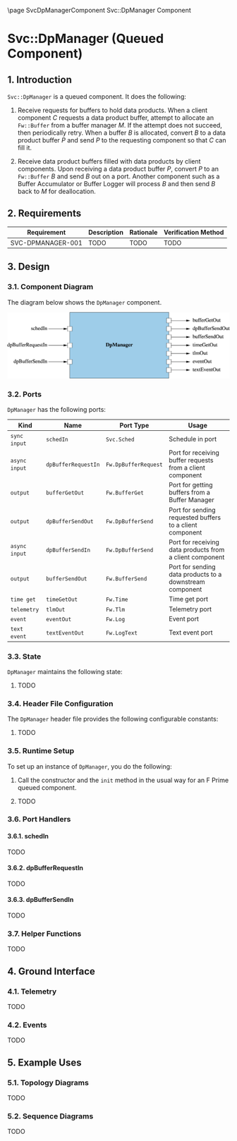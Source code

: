 \page SvcDpManagerComponent Svc::DpManager Component
# Svc::DpManager (Queued Component)

## 1. Introduction

`Svc::DpManager` is a queued component.
It does the following:

1. Receive requests for buffers to hold data products.
When a client component _C_ requests a data product buffer, attempt to
allocate an `Fw::Buffer` from a buffer manager _M_.
If the attempt does not succeed, then periodically retry.
When a buffer _B_ is allocated, convert _B_ to a data product buffer
_P_ and send _P_ to the requesting component so that _C_ can fill it.

1. Receive data product buffers filled with data products by
client components.
Upon receiving a data product buffer _P_, convert _P_
to an `Fw::Buffer` _B_ and send _B_ out on a port.
Another component such as a Buffer Accumulator or Buffer Logger
will process _B_ and then send _B_ back to _M_ for deallocation.

## 2. Requirements

Requirement | Description | Rationale | Verification Method
----------- | ----------- | ----------| -------------------
SVC-DPMANAGER-001 | TODO | TODO | TODO

## 3. Design

### 3.1. Component Diagram

The diagram below shows the `DpManager` component.

<div>
<img src="img/DpManager.png" width=700/>
</div>

### 3.2. Ports

`DpManager` has the following ports:

| Kind | Name | Port Type | Usage |
|------|------|-----------|-------|
| `sync input` | `schedIn` | `Svc.Sched` | Schedule in port |
| `async input` | `dpBufferRequestIn` | `Fw.DpBufferRequest` | Port for receiving buffer requests from a client component |
| `output` | `bufferGetOut` | `Fw.BufferGet` | Port for getting buffers from a Buffer Manager |
| `output` | `dpBufferSendOut` | `Fw.DpBufferSend` | Port for sending requested buffers to a client component |
| `async input` | `dpBufferSendIn` | `Fw.DpBufferSend` | Port for receiving data products from a client component |
| `output` | `bufferSendOut` | `Fw.BufferSend` | Port for sending data products to a downstream component |
| `time get` | `timeGetOut` | `Fw.Time` | Time get port |
| `telemetry` | `tlmOut` | `Fw.Tlm` | Telemetry port |
| `event` | `eventOut` | `Fw.Log` | Event port |
| `text event` | `textEventOut` | `Fw.LogText` | Text event port |

### 3.3. State

`DpManager` maintains the following state:

1. TODO

### 3.4. Header File Configuration

The `DpManager` header file provides the following configurable constants:

1. TODO

### 3.5. Runtime Setup

To set up an instance of `DpManager`, you do the following:

1. Call the constructor and the `init` method in the usual way
for an F Prime queued component.

1. TODO

### 3.6. Port Handlers

#### 3.6.1. schedIn

TODO

#### 3.6.2. dpBufferRequestIn

TODO

#### 3.6.3. dpBufferSendIn

TODO

### 3.7. Helper Functions

TODO

## 4. Ground Interface

### 4.1. Telemetry

TODO

### 4.2. Events

TODO

## 5. Example Uses

<a name="top-diagrams"></a>
### 5.1. Topology Diagrams

TODO

### 5.2. Sequence Diagrams

TODO

